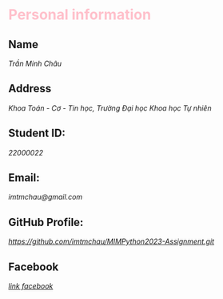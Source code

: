 # <span style="color: pink"> Personal information </span>

## Name 
_Trần Minh Châu_

## Address
_Khoa Toán - Cơ - Tin học, Trường Đại học Khoa học Tự nhiên_ 

## Student ID:
_22000022_

## Email:
_imtmchau@gmail.com_

## GitHub Profile:
_https://github.com/imtmchau/MIMPython2023-Assignment.git_ 

## Facebook
_[ link facebook ]( https://www.facebook.com/profile.php?id=100013291294361&sk)_